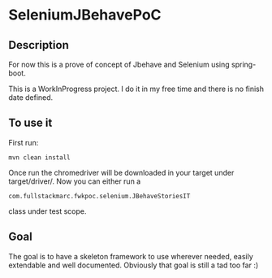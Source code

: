 # SeleniumJBehavePoC #

## Description ##

For now this is a prove of concept of Jbehave and Selenium using spring-boot.

This is a WorkInProgress project. I do it in my free time and there is no finish date defined.

## To use it ##
First run:
```
mvn clean install
```

Once run the chromedriver will be downloaded in your target under target/driver/. Now you can either run a 
```
com.fullstackmarc.fwkpoc.selenium.JBehaveStoriesIT
```
class under test scope.
## Goal ##

The goal is to have a skeleton framework to use wherever needed, easily extendable and well documented. Obviously that goal is still a tad too far :)
